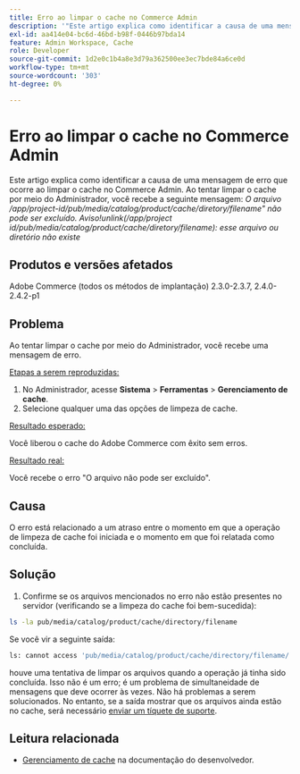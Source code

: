 ```yaml
---
title: Erro ao limpar o cache no Commerce Admin
description: '"Este artigo explica como identificar a causa de uma mensagem de erro que ocorre ao limpar o cache no Administrador do Commerce. Ao tentar limpar o cache por meio do Administrador, você recebe a seguinte mensagem:'''
exl-id: aa414e04-bc6d-46bd-b98f-0446b97bda14
feature: Admin Workspace, Cache
role: Developer
source-git-commit: 1d2e0c1b4a8e3d79a362500ee3ec7bde84a6ce0d
workflow-type: tm+mt
source-wordcount: '303'
ht-degree: 0%

---
```


# Erro ao limpar o cache no Commerce Admin

Este artigo explica como identificar a causa de uma mensagem de erro que ocorre ao limpar o cache no Commerce Admin. Ao tentar limpar o cache por meio do Administrador, você recebe a seguinte mensagem:
*O arquivo /app/project-id/pub/media/catalog/product/cache/diretory/filename&quot; não pode ser excluído. Aviso!unlink(/app/project id/pub/media/catalog/product/cache/diretory/filename): esse arquivo ou diretório não existe*

## Produtos e versões afetados

Adobe Commerce (todos os métodos de implantação) 2.3.0-2.3.7, 2.4.0-2.4.2-p1

## Problema

Ao tentar limpar o cache por meio do Administrador, você recebe uma mensagem de erro.

<u>Etapas a serem reproduzidas:</u>

1. No Administrador, acesse **Sistema** > **Ferramentas** > **Gerenciamento de cache**.
1. Selecione qualquer uma das opções de limpeza de cache.

<u>Resultado esperado:</u>

Você liberou o cache do Adobe Commerce com êxito sem erros.

<u>Resultado real:</u>

Você recebe o erro &quot;O arquivo não pode ser excluído&quot;.

## Causa

O erro está relacionado a um atraso entre o momento em que a operação de limpeza de cache foi iniciada e o momento em que foi relatada como concluída.

## Solução

1. Confirme se os arquivos mencionados no erro não estão presentes no servidor (verificando se a limpeza do cache foi bem-sucedida):

```bash
ls -la pub/media/catalog/product/cache/directory/filename
```

Se você vir a seguinte saída:

```bash
ls: cannot access 'pub/media/catalog/product/cache/directory/filename/': No such file or directory
```

houve uma tentativa de limpar os arquivos quando a operação já tinha sido concluída. Isso não é um erro; é um problema de simultaneidade de mensagens que deve ocorrer às vezes. Não há problemas a serem solucionados.
No entanto, se a saída mostrar que os arquivos ainda estão no cache, será necessário [enviar um tíquete de suporte](/help/help-center-guide/help-center/magento-help-center-user-guide.md#submit-ticket).

## Leitura relacionada

* [Gerenciamento de cache](https://docs.magento.com/user-guide/system/cache-management.html) na documentação do desenvolvedor.
